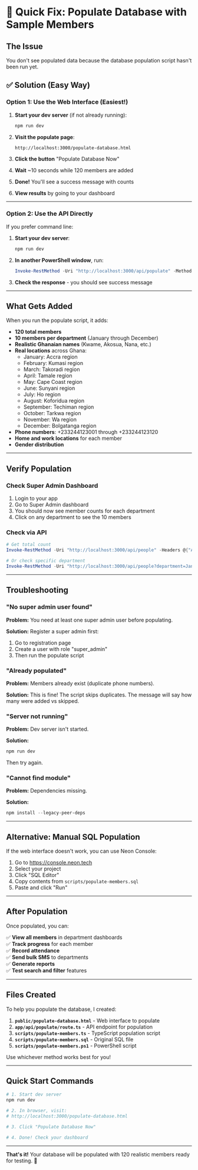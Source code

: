 # 🚀 Quick Fix: Populate Database with Sample Members

## The Issue

You don't see populated data because the database population script hasn't been run yet.

## ✅ Solution (Easy Way)

### Option 1: Use the Web Interface (Easiest!)

1. **Start your dev server** (if not already running):
   ```powershell
   npm run dev
   ```

2. **Visit the populate page**:
   ```
   http://localhost:3000/populate-database.html
   ```

3. **Click the button** "Populate Database Now"

4. **Wait** ~10 seconds while 120 members are added

5. **Done!** You'll see a success message with counts

6. **View results** by going to your dashboard

---

### Option 2: Use the API Directly

If you prefer command line:

1. **Start your dev server**:
   ```powershell
   npm run dev
   ```

2. **In another PowerShell window**, run:
   ```powershell
   Invoke-RestMethod -Uri "http://localhost:3000/api/populate" -Method POST | ConvertTo-Json
   ```

3. **Check the response** - you should see success message

---

## What Gets Added

When you run the populate script, it adds:

- **120 total members**
- **10 members per department** (January through December)
- **Realistic Ghanaian names** (Kwame, Akosua, Nana, etc.)
- **Real locations** across Ghana:
  - January: Accra region
  - February: Kumasi region
  - March: Takoradi region
  - April: Tamale region
  - May: Cape Coast region
  - June: Sunyani region
  - July: Ho region
  - August: Koforidua region
  - September: Techiman region
  - October: Tarkwa region
  - November: Wa region
  - December: Bolgatanga region
- **Phone numbers**: +233244123001 through +233244123120
- **Home and work locations** for each member
- **Gender distribution**

---

## Verify Population

### Check Super Admin Dashboard

1. Login to your app
2. Go to Super Admin dashboard
3. You should now see member counts for each department
4. Click on any department to see the 10 members

### Check via API

```powershell
# Get total count
Invoke-RestMethod -Uri "http://localhost:3000/api/people" -Headers @{"Authorization"="Bearer YOUR_TOKEN"}

# Or check specific department
Invoke-RestMethod -Uri "http://localhost:3000/api/people?department=January" -Headers @{"Authorization"="Bearer YOUR_TOKEN"}
```

---

## Troubleshooting

### "No super admin user found"

**Problem:** You need at least one super admin user before populating.

**Solution:** Register a super admin first:
1. Go to registration page
2. Create a user with role "super_admin"
3. Then run the populate script

### "Already populated"

**Problem:** Members already exist (duplicate phone numbers).

**Solution:** This is fine! The script skips duplicates. The message will say how many were added vs skipped.

### "Server not running"

**Problem:** Dev server isn't started.

**Solution:**
```powershell
npm run dev
```
Then try again.

### "Cannot find module"

**Problem:** Dependencies missing.

**Solution:**
```powershell
npm install --legacy-peer-deps
```

---

## Alternative: Manual SQL Population

If the web interface doesn't work, you can use Neon Console:

1. Go to https://console.neon.tech
2. Select your project
3. Click "SQL Editor"
4. Copy contents from `scripts/populate-members.sql`
5. Paste and click "Run"

---

## After Population

Once populated, you can:

✅ **View all members** in department dashboards  
✅ **Track progress** for each member  
✅ **Record attendance**  
✅ **Send bulk SMS** to departments  
✅ **Generate reports**  
✅ **Test search and filter** features  

---

## Files Created

To help you populate the database, I created:

1. **`public/populate-database.html`** - Web interface to populate
2. **`app/api/populate/route.ts`** - API endpoint for population
3. **`scripts/populate-members.ts`** - TypeScript population script
4. **`scripts/populate-members.sql`** - Original SQL file
5. **`scripts/populate-members.ps1`** - PowerShell script

Use whichever method works best for you!

---

## Quick Start Commands

```powershell
# 1. Start dev server
npm run dev

# 2. In browser, visit:
# http://localhost:3000/populate-database.html

# 3. Click "Populate Database Now"

# 4. Done! Check your dashboard
```

---

**That's it!** Your database will be populated with 120 realistic members ready for testing. 🎉

